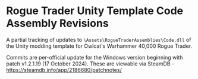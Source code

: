 # Rogue Trader Unity Template Code Assembly Revisions
A partial tracking of updates to `\Assets\RogueTraderAssemblies\Code.dll` of the Unity modding template for Owlcat's Warhammer 40,000 Rogue Trader.

Commits are per-official update for the Windows version beginning with patch v1.2.1.19 (17 October 2024). These are viewable via SteamDB - https://steamdb.info/app/2186680/patchnotes/
